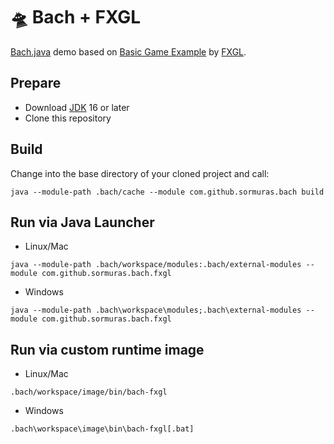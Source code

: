 # 🛸 Bach + FXGL

[Bach.java] demo based on [Basic Game Example](https://github.com/AlmasB/FXGL/wiki/Basic-Game-Example-%28FXGL-11%29) by [FXGL].

## Prepare

- Download [JDK] 16 or later
- Clone this repository

## Build

Change into the base directory of your cloned project and call:

```shell script
java --module-path .bach/cache --module com.github.sormuras.bach build
```

## Run via Java Launcher

- Linux/Mac
```shell script
java --module-path .bach/workspace/modules:.bach/external-modules --module com.github.sormuras.bach.fxgl
```

- Windows
```shell script
java --module-path .bach\workspace\modules;.bach\external-modules --module com.github.sormuras.bach.fxgl
```

## Run via custom runtime image

- Linux/Mac
```shell script
.bach/workspace/image/bin/bach-fxgl
```

- Windows
```shell script
.bach\workspace\image\bin\bach-fxgl[.bat]
```

[Bach.java]: https://github.com/sormuras/bach
[JDK]: https://jdk.java.net
[FXGL]: https://almasb.github.io/FXGL
